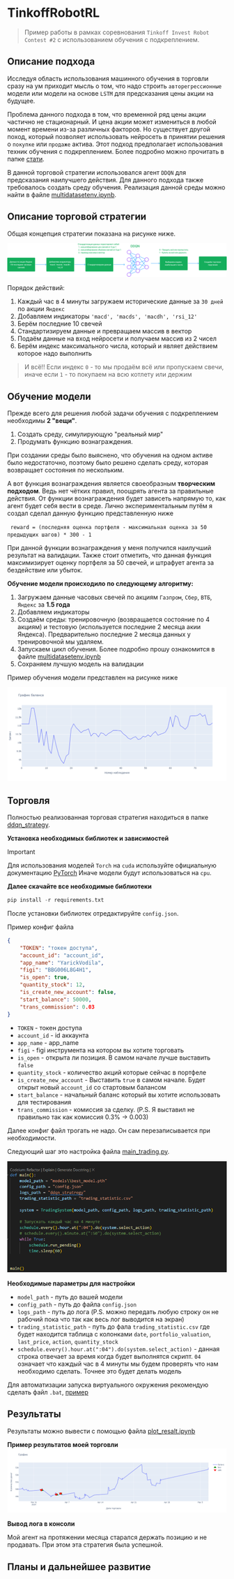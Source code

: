 # TinkoffRobotRL

>Пример работы в рамках соревнования `Tinkoff Invest Robot Contest #2` с использованием обучения с подкреплением.

## Описание подхода

Исследуя область использования машинного обучения в торговли сразу на ум приходит мысль о том, что надо строить `авторегрессионные` модели или модели на основе `LSTM` для предсказания цены акции на будущее. 

Проблема данного подхода в том, что временной ряд цены акции частично не стационарный. И цена акции может измениться в любой момент времени из-за различных факторов. Но существует другой поход, который позволяет использовать нейросеть в принятии решения о `покупке` или `продаже` актива. Этот подход предполагает использования техник обучения с подкреплением. Более подробно можно прочитать в папке [стати](статьи). 

В данной торговой стратегии использовался агент `DDQN` для предсказания наилучшего действия. Для данного подхода также требовалось создать среду обучения. Реализация данной среды можно найти в файле [multidatasetenv.ipynb](training/multidatasetenv.ipynb).

## Описание торговой стратегии

Общая концепция стратегии показана на рисунке ниже.


![alt text](pipeline.png)

Порядок действий:
1. Каждый час в 4 минуты загружаем исторические данные за `30 дней` по акции `Яндекс`
2. Добавляем индикаторы `'macd', 'macds', 'macdh', 'rsi_12'`
3. Берём последние 10 свечей
4. Стандартизируем данные и превращаем массив в вектор
5. Подаём данные на вход нейросети и получаем массив из 2 чисел
6. Берём индекс максимального числа, который и являет действием которое надо выполнить

>И всё!! Если индекс `0` - то мы продаём всё или пропускаем свечи, иначе если `1` - то покупаем на всю котлету или держим


## Обучение модели

Прежде всего для решения любой задачи обучения с подкреплением необходимы **2 "вещи"**.
1) Создать среду, симулирующую "реальный мир"
2) Продумать функцию вознаграждения.

При создании среды было выяснено, что обучения на одном активе было недостаточно, поэтому было решено сделать среду, которая возвращает состояния по нескольким.

А вот функция вознаграждения является своеобразным **творческим подходом**. Ведь нет чётких правил, поощрять агента за правильные действия. От функции вознаграждения будет зависеть напрямую то, как агент будет себя вести в среде. Лично экспериментальным путём я создал сделал данную функцию представленную ниже

` reward = (последняя оценка портфеля - максимальная оценка за 50 предыдущих шагов) * 300 - 1`

При данной функции вознаграждения у меня получился наилучший результат на валидации. Также стоит отметить, что данная функция максимизирует оценку портфеля за 50 свечей, и штрафует агента за бездействие или убыток.


**Обучение модели происходило по следующему алгоритму:**

1. Загружаем данные часовых свечей по акциям `Газпром`, `Сбер`, `ВТБ`, `Яндекс` за **1.5 года**
2. Добавляем индикаторы
3. Создаём среды: тренировочную (возвращается состояние по 4 акциям) и тестовую (используется последние 2 месяца акии Яндекса). Предварительно последние 2 месяца данных у тренировочной мы удаляем.
4. Запускаем цикл обучения. Более подробно прошу ознакомится в файле [multidatasetenv.ipynb](training/multidatasetenv.ipynb)
5. Сохраняем лучшую модель на валидации

Пример обучения модели представлен на рисунке ниже

![alt text](portf_eval_training.png)


## Торговля

Полностью реализованная торговая стратегия находиться в папке [ddqn_strategy](ddqn_strategy).

**Установка необходимых библиотек и зависимостей**

> [!IMPORTANT]
> Для использования моделей `Torch` на `cuda` используйте официальную документацию [PyTorch](https://pytorch.org/get-started/locally/)
Иначе модели будут использоваться на `cpu`.

**Далее скачайте все необходимые библиотеки**

```py
pip install -r requirements.txt
```

После установки библиотек отредактируйте `config.json`.

Пример конфиг файла
```json
{
    "TOKEN": "токен доступа",
    "account_id": "account_id",
    "app_name": "YarickVodila",
    "figi": "BBG006L8G4H1",
    "is_open": true, 
    "quantity_stock": 12,
    "is_create_new_account": false,
    "start_balance": 50000,
    "trans_commission": 0.03
}
```

- `TOKEN` - токен доступа
- `account_id` - id аккаунта
- `app_name` - app_name
- `figi` - figi инструмента на котором вы хотите торговать
- `is_open` - открыта ли позиция. В самом начале лучше выставить `false`
- `quantity_stock` - количество акций которые сейчас в портфеле
- `is_create_new_account` - Выставить `true` в самом начале. Будет открыт новый `account_id` со стартовым балансом
- `start_balance` - начальный баланс который вы хотите использовать для тестирования
- `trans_commission` - комиссия за сделку. (P.S. Я выставил не правильно так как комиссия 0.3% -> 0.003)

Далее конфиг файл трогать не надо. Он сам перезаписывается при необходимости.

Следующий шаг это настройка файла [main_trading.py](ddqn_strategy/main_trading.py).

![alt text](image.png)

**Необходимые параметры для настройки**

- `model_path` - путь до вашей модели 
- `config_path` - путь до файла `config.json`
- `logs_path` - путь до лога (P.S. можно передать любую строку он не рабочий пока что так как весь лог выводится на экран)
- `trading_statistic_path` - путь до фала `trading_statistic.csv` где будет находится таблица с колонками `date`, `portfolio_valuation`, `last_price`, `action`, `quantity_stock` 
- `schedule.every().hour.at(":04").do(system.select_action)` - данная строка отвечает за время когда будет выполнятся скрипт. `04` означает что каждый час в 4 минуты мы будем проверять что нам необходимо сделать. Точнее это будет делать модель

Для автоматизации запуска виртуального окружения рекомендую сделать файл `.bat`, [пример](start_trading.bat)

## Результаты 

Результаты можно вывести с помощью файла [plot_resalt.ipynb](ddqn_strategy/plot_resalt.ipynb)

**Пример результатов моей торговли**
![alt text](resalt.png)

**Вывод лога в консоли**



Мой агент на протяжении месяца старался держать позицию и не продавать. При этом эта стратегия была успешной.

## Планы и дальнейшее развитие
